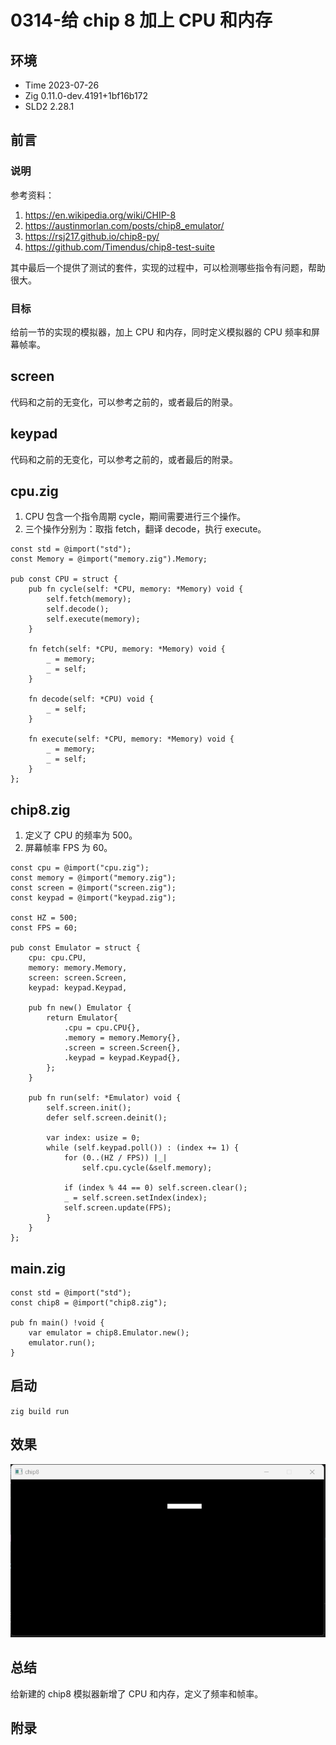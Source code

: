 # 0314-给 chip 8 加上 CPU 和内存

## 环境

- Time 2023-07-26
- Zig 0.11.0-dev.4191+1bf16b172
- SLD2 2.28.1

## 前言

### 说明

参考资料：

1. <https://en.wikipedia.org/wiki/CHIP-8>
2. <https://austinmorlan.com/posts/chip8_emulator/>
3. <https://rsj217.github.io/chip8-py/>
4. <https://github.com/Timendus/chip8-test-suite>

其中最后一个提供了测试的套件，实现的过程中，可以检测哪些指令有问题，帮助很大。

### 目标

给前一节的实现的模拟器，加上 CPU 和内存，同时定义模拟器的 CPU 频率和屏幕帧率。

## screen

代码和之前的无变化，可以参考之前的，或者最后的附录。

## keypad

代码和之前的无变化，可以参考之前的，或者最后的附录。

## cpu.zig

1. CPU 包含一个指令周期 cycle，期间需要进行三个操作。
2. 三个操作分别为：取指 fetch，翻译 decode，执行 execute。

```zig
const std = @import("std");
const Memory = @import("memory.zig").Memory;

pub const CPU = struct {
    pub fn cycle(self: *CPU, memory: *Memory) void {
        self.fetch(memory);
        self.decode();
        self.execute(memory);
    }

    fn fetch(self: *CPU, memory: *Memory) void {
        _ = memory;
        _ = self;
    }

    fn decode(self: *CPU) void {
        _ = self;
    }

    fn execute(self: *CPU, memory: *Memory) void {
        _ = memory;
        _ = self;
    }
};
```

## chip8.zig

1. 定义了 CPU 的频率为 500。
2. 屏幕帧率 FPS 为 60。

```zig
const cpu = @import("cpu.zig");
const memory = @import("memory.zig");
const screen = @import("screen.zig");
const keypad = @import("keypad.zig");

const HZ = 500;
const FPS = 60;

pub const Emulator = struct {
    cpu: cpu.CPU,
    memory: memory.Memory,
    screen: screen.Screen,
    keypad: keypad.Keypad,

    pub fn new() Emulator {
        return Emulator{
            .cpu = cpu.CPU{},
            .memory = memory.Memory{},
            .screen = screen.Screen{},
            .keypad = keypad.Keypad{},
        };
    }

    pub fn run(self: *Emulator) void {
        self.screen.init();
        defer self.screen.deinit();

        var index: usize = 0;
        while (self.keypad.poll()) : (index += 1) {
            for (0..(HZ / FPS)) |_|
                self.cpu.cycle(&self.memory);

            if (index % 44 == 0) self.screen.clear();
            _ = self.screen.setIndex(index);
            self.screen.update(FPS);
        }
    }
};
```

## main.zig

```zig
const std = @import("std");
const chip8 = @import("chip8.zig");

pub fn main() !void {
    var emulator = chip8.Emulator.new();
    emulator.run();
}
```

## 启动

`zig build run`

## 效果

![窗口][1]

## 总结

给新建的 chip8 模拟器新增了 CPU 和内存，定义了频率和帧率。

[1]: images/screen.png

## 附录
